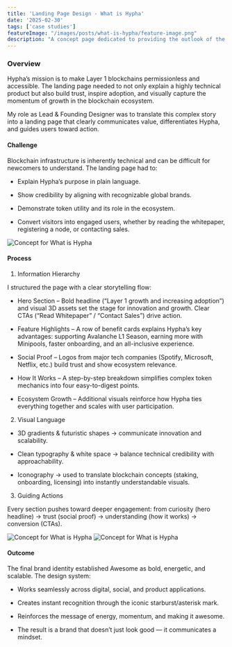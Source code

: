 ```yaml
---
title: 'Landing Page Design - What is Hypha'
date: '2025-02-30'
tags: ['case studies']
featureImage: "/images/posts/what-is-hypha/feature-image.png"
description: "A concept page dedicated to providing the outlook of the Hypha protocol."
---
```


### Overview

Hypha’s mission is to make Layer 1 blockchains permissionless and accessible. The landing page needed to not only explain a highly technical product but also build trust, inspire adoption, and visually capture the momentum of growth in the blockchain ecosystem.

My role as Lead & Founding Designer was to translate this complex story into a landing page that clearly communicates value, differentiates Hypha, and guides users toward action.

#### Challenge

Blockchain infrastructure is inherently technical and can be difficult for newcomers to understand. The landing page had to:

- Explain Hypha’s purpose in plain language.

- Show credibility by aligning with recognizable global brands.

- Demonstrate token utility and its role in the ecosystem.

- Convert visitors into engaged users, whether by reading the whitepaper, registering a node, or contacting sales.

![Concept for What is Hypha](/images/posts/what-is-hypha/image-1.png)

#### Process

1. Information Hierarchy

I structured the page with a clear storytelling flow:

- Hero Section – Bold headline (“Layer 1 growth and increasing adoption”) and visual 3D assets set the stage for innovation and growth. Clear CTAs (“Read Whitepaper” / “Contact Sales”) drive action.

- Feature Highlights – A row of benefit cards explains Hypha’s key advantages: supporting Avalanche L1 Season, earning more with Minipools, faster onboarding, and an all-inclusive experience.

- Social Proof – Logos from major tech companies (Spotify, Microsoft, Netflix, etc.) build trust and show ecosystem relevance.

- How It Works – A step-by-step breakdown simplifies complex token mechanics into four easy-to-digest points.

- Ecosystem Growth – Additional visuals reinforce how Hypha ties everything together and scales with user participation.

2. Visual Language

- 3D gradients & futuristic shapes → communicate innovation and scalability.

- Clean typography & white space → balance technical credibility with approachability.

- Iconography → used to translate blockchain concepts (staking, onboarding, licensing) into instantly understandable visuals.

3. Guiding Actions

Every section pushes toward deeper engagement: from curiosity (hero headline) → trust (social proof) → understanding (how it works) → conversion (CTAs).

![Concept for What is Hypha](/images/posts/what-is-hypha/image-2.png)
![Concept for What is Hypha](/images/posts/what-is-hypha/image-3.png)


#### Outcome

The final brand identity established Awesome as bold, energetic, and scalable. The design system:

- Works seamlessly across digital, social, and product applications.

- Creates instant recognition through the iconic starburst/asterisk mark.

- Reinforces the message of energy, momentum, and making it awesome.

- The result is a brand that doesn’t just look good — it communicates a mindset.

